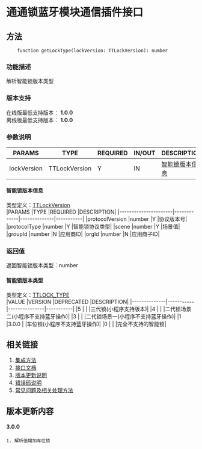 # 通通锁蓝牙模块通信插件接口  

## 方法
```
    function getLockType(lockVersion: TTLockVersion): number
```  

### 功能描述   
 解析智能锁版本类型  

### 版本支持   
 在线版最低支持版本： **1.0.0**   
 离线版最低支持版本： **1.0.0**   

### 参数说明  
 |PARAMS         |TYPE              |REQUIRED      |IN/OUT          |DESCRIPTION|
 |---------------|------------------|--------------|----------------|-----------|
 |lockVersion    |TTLockVersion     |Y             |IN              |[智能锁版本信息](#TTLockVersion)|  

#### <span name="TTLockVersion">智能锁版本信息</span>  
 类型定义：[TTLockVersion](../对象类型说明/智能锁.md#TTLockVersion)  
 |PARAMS                |TYPE         |REQUIRED      |DESCRIPTION|
 |----------------------|-------------|--------------|-----------|
 |protocolVersion       |number       |Y             |协议版本号|
 |protocolType          |number       |Y             |智能锁协议类型|
 |scene                 |number       |Y             |场景值|
 |groupId               |number       |N             |应用商ID|
 |orgId                 |number       |N             |应用商子ID|  

### 返回值  
 返回智能锁版本类型：number

#### <span name="TTLOCK_TYPE">智能锁版本类型</span>  
 类型定义：[TTLOCK_TYPE](../参数声明/智能锁参数.md#TTLOCK_TYPE)  
 |VALUE         |VERSION    |DEPRECATED     |DESCRIPTION|
 |--------------|-----------|---------------|-----------|
 |5             |           |               |三代锁(小程序支持版本)|
 |4             |           |               |二代锁场景二(小程序不支持蓝牙操作)|
 |3             |           |               |二代锁场景一(小程序不支持蓝牙操作)|
 |1             |3.0.0      |               |车位锁(小程序不支持蓝牙操作)|
 |0             |           |               |完全不支持的智能锁|  

## 相关链接  
 1. [集成方法](../../../README.md)  
 2. [接口文档](../接口文档.md)  
 3. [版本更新说明](../../版本更新说明.md)  
 4. [错误码说明](../参数声明/错误码.md)  
 5. [常见问题及相关处理方法](../常见问题.md)  

## 版本更新内容
#### **3.0.0**  
    1. 解析值增加车位锁  